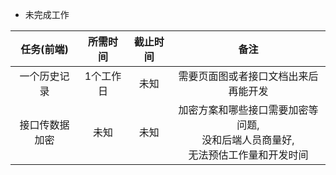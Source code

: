 * 未完成工作

| 任务(前端) | 所需时间 | 截止时间 | 备注 |
| :-----: | :-----: | :-----: | :-----: |
| 一个历史记录 | 1个工作日 | 未知 | 需要页面图或者接口文档出来后再能开发 |
| 接口传数据加密 | 未知 | 未知 | 加密方案和哪些接口需要加密等问题, <br>没和后端人员商量好, <br>无法预估工作量和开发时间
